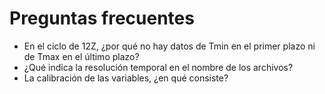# Preguntas frecuentes

- En el ciclo de 12Z, ¿por qué no hay datos de Tmin en el primer plazo ni de Tmax en el último plazo?
- ¿Qué indica la resolución temporal en el nombre de los archivos?
- La calibración de las variables, ¿en qué consiste?

